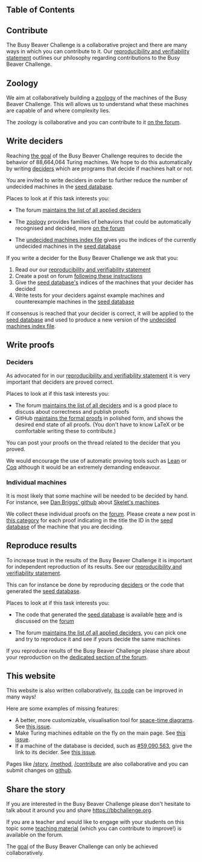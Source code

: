 <div class="dark w-full ">
<div class="prose prose-invert text-white -mt-4  xl:justify-start lg:ml-[170px] ml-0 sm:ml-4 font-sans prose-base sm:prose-lg w-full">
<div class="leading-normal ">
<div>

## Table of Contents

## Contribute

<a id="contribute"></a>

The Busy Beaver Challenge is a collaborative project and there are many ways in which you can contribute to it. Our <a href="/method#reproducibility-and-verifiability-statement" rel="external">reproducibility and verifiability statement</a> outlines our philosophy regarding contributions to the Busy Beaver Challenge.

<a id="zoology"></a>

## Zoology

We aim at collaboratively building a <a href="/#zoology">zoology</a> of the machines of the Busy Beaver Challenge. This will allows us to understand what these machines are capable of and where complexity lies.

The zoology is collaborative and you can contribute to it [on the forum](https://discuss.bbchallenge.org/t/current-zoology/23).

<a id="write-deciders"></a>

## Write deciders

Reaching <a href="/story#goal" rel="external">the goal</a> of the Busy Beaver Challenge requires to decide the behavior of 88,664,064 Turing machines. We hope to do this automatically by writing <a href="/method#deciders" rel="external">deciders</a> which are programs that decide if machines halt or not.

You are invited to write deciders in order to further reduce the number of undecided machines in the <a href="/method#seed-database" rel="external">seed database</a>.

Places to look at if this task interests you:

- The forum [maintains the list of all applied deciders](https://discuss.bbchallenge.org/t/currently-applied-deciders/32)

- The <a href="/#zoology">zoology</a> provides families of behaviors that could be automatically recognised and decided, more [on the forum](https://discuss.bbchallenge.org/t/current-zoology/23)

- The <a href="/method#undecided-machines-index-file">undecided machines index file</a> gives you the indices of the currently undecided machines in the <a href="/method#seed-database" rel="external">seed database</a>

If you write a decider for the Busy Beaver Challenge we ask that you:

1. Read our our <a href="/method#reproducibility-and-verifiability-statement" rel="external">reproducibility and verifiability statement</a>
2. Create a post on forum [following these instructions](https://discuss.bbchallenge.org/t/currently-applied-deciders/32)
3. Give the <a href="/method#seed-database" rel="external">seed database's</a> indices of the machines that your decider has decided
4. Write tests for your deciders against example machines and counterexample machines in the <a href="/method#seed-database" rel="external">seed database</a>

If consensus is reached that your decider is correct, it will be applied to the <a href="/method#seed-database" rel="external">seed database</a> and used to produce a new version of the <a href="/method#undecided-machines-index-file">undecided machines index file</a>.

<a id="write-proofs"></a>

## Write proofs

<a id="deciders"></a>

### Deciders

As advocated for in our <a href="/method#reproducibility-and-verifiability-statement" rel="external">reproducibility and verifiability statement</a> it is very important that deciders are proved correct.

Places to look at if this task interests you:

- The forum [maintains the list of all deciders](https://discuss.bbchallenge.org/c/deciders/5) and is a good place to discuss about correctness and publish proofs
- GitHub [maintains the formal proofs](https://github.com/bbchallenge/bbchallenge-proofs) in polished form, and shows the desired end state of all proofs.
  (You don't have to know LaTeX or be comfortable writing these to contribute.)

You can post your proofs on the thread related to the decider that you proved.

We would encourage the use of automatic proving tools such as [Lean](https://leanprover.github.io/) or [Coq](https://coq.inria.fr/) although it would be an extremely demanding endeavour.

<a id="individual-machines"></a>

### Individual machines

It is most likely that some machine will be needed to be decided by hand. For instance, see <a href="https://github.com/danbriggs/Turing">Dan Briggs' github</a> about <a href="/story#skelets-43-undecided-machines" rel="external">Skelet's machines</a>.

We collect these individual proofs on the [forum](https://discuss.bbchallenge.org/c/individual-machines/7). Please create a new post in [this category](https://discuss.bbchallenge.org/c/individual-machines/7) for each proof indicating in the title the ID in the <a href="/method#seed-database" rel="external">seed database</a> of the machine that you are deciding.

<a id="reproduce-results"></a>

## Reproduce results

To increase trust in the results of the Busy Beaver Challenge it is important for independent reproduction of its results. See our <a href="/method#reproducibility-and-verifiability-statement" rel="external">reproducibility and verifiability statement</a>.

This can for instance be done by reproducing <a href="/method#deciders" rel="external">deciders</a> or the code that generated the <a href="/method#seed-database" rel="external">seed database</a>.

Places to look at if this task interests you:

- The code that generated the <a href="/method#seed-database" rel="external">seed database</a> is available [here](https://github.com/bbchallenge/bbchallenge-seed) and is discussed on the [forum](https://discuss.bbchallenge.org/c/seed-database/6)

- The forum [maintains the list of all applied deciders](https://discuss.bbchallenge.org/t/currently-applied-deciders/32), you can pick one and try to reproduce it and see if yours decide the same machines

If you reproduce results of the Busy Beaver Challenge please share about your reproduction on the [dedicated section of the forum](https://discuss.bbchallenge.org/c/results-reproduction/9).

<a id="this-website"></a>

## This website

This website is also written collaboratively, [its code](https://github.com/bbchallenge/bbchallenge) can be improved in many ways!

Here are some examples of missing features:

- A better, more customizable, visualisation tool for <a href="/story#space-time-diagrams">space-time diagrams</a>. See [this issue](https://github.com/bbchallenge/bbchallenge/issues/2).
- Make Turing machines editable on the fly on the main page. See [this issue](https://github.com/bbchallenge/bbchallenge/issues/4).
- If a machine of the database is decided, such as <a href="https://bbchallenge.org/59090563" rel="external">#59,090,563</a>, give the link to its decider. See [this issue](https://github.com/bbchallenge/bbchallenge-api/issues/2).

Pages like <a href="/story" rel="external">/story</a>, <a href="/method" rel="external">/method</a>, <a href="/contribute" rel="external">/contribute</a> are also collaborative and you can submit changes on [github](https://github.com/bbchallenge/bbchallenge).

<a id="share-the-story"></a>

## Share the story

If you are interested in the Busy Beaver Challenge please don't hesitate to talk about it around you and share <a href="https://bbchallenge.org" rel="external">https://bbchallenge.org</a>.

If you are a teacher and would like to engage with your students on this topic some [teaching material](https://discuss.bbchallenge.org/c/outreach-teaching/12) (which you can contribute to improve!) is available on the forum.

The <a href="/story#goal" rel="external">goal</a> of the Busy Beaver Challenge can only be achieved collaboratively.

<div class="mb-40">

</div>

</div>
</div>
</div>
</div>
